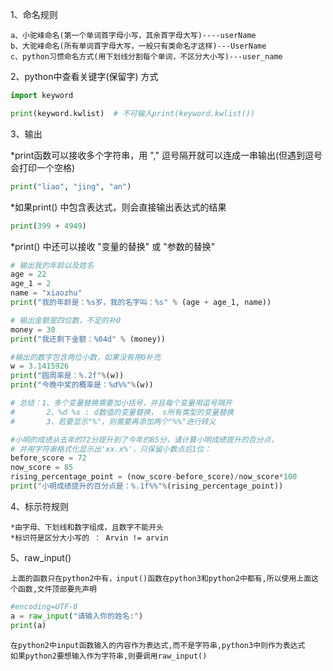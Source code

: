 1、命名规则

    a、小驼峰命名(第一个单词首字母小写，其余首字母大写)----userName
    b、大驼峰命名(所有单词首字母大写，一般只有类命名才这样)---UserName
    c、python习惯命名方式(用下划线分割每个单词，不区分大小写)---user_name

2、python中查看关键字(保留字)
方式

```python
import keyword

print(keyword.kwlist)  # 不可输入print(keyword.kwlist())
```

3、输出

*print函数可以接收多个字符串，用
","
逗号隔开就可以连成一串输出(但遇到逗号会打印一个空格)

```python
print("liao", "jing", "an")
```

*如果print()
中包含表达式，则会直接输出表达式的结果

```python
print(399 + 4949)
```

*print()
中还可以接收
"变量的替换"
或
"参数的替换"

```python
# 输出我的年龄以及姓名
age = 22
age_1 = 2
name = "xiaozhu"
print("我的年龄是：%s岁，我的名字叫：%s" % (age + age_1, name))

# 输出金额是四位数，不足的补0
money = 30
print("我还剩下金额：%04d" % (money))

#输出的数字包含两位小数，如果没有用0补充
w = 3.1415926
print("圆周率是：%.2f"%(w))
print("今晚中奖的概率是：%d%%"%(w))

# 总结：1、多个变量替换需要加小括号，并且每个变量用逗号隔开
#       2、%d %s : d数值的变量替换， s所有类型的变量替换
#       3、若要显示"%"，则需要再添加两个"%%"进行转义
```

```python
#小明的成绩从去年的72分提升到了今年的85分，请计算小明成绩提升的百分点，
# 并用字符串格式化显示出'xx.x%'，只保留小数点后1位：
before_score = 72
now_score = 85
rising_percentage_point = (now_score-before_score)/now_score*100
print("小明成绩提升的百分点是：%.1f%%"%(rising_percentage_point))
```

4、标示符规则

	*由字母、下划线和数字组成，且数字不能开头
	*标识符是区分大小写的 ： Arvin != arvin

5、raw_input()

	上面的函数只在python2中有，input()函数在python3和python2中都有,所以使用上面这个函数,文件顶部要先声明

```python
#encoding=UTF-8
a = raw_input("请输入你的姓名:")
print(a)
```
	
	在python2中input函数输入的内容作为表达式,而不是字符串,python3中则作为表达式
	如果python2要想输入作为字符串,则要调用raw_input()




